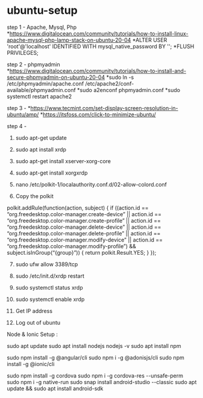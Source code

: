 # ubuntu-setup
step 1 - Apache, Mysql, Php
*https://www.digitalocean.com/community/tutorials/how-to-install-linux-apache-mysql-php-lamp-stack-on-ubuntu-20-04
*ALTER USER 'root'@'localhost' IDENTIFIED WITH mysql_native_password BY '<password>';
*FLUSH PRIVILEGES;
  
step 2 - phpmyadmin
*https://www.digitalocean.com/community/tutorials/how-to-install-and-secure-phpmyadmin-on-ubuntu-20-04
*sudo ln -s /etc/phpmyadmin/apache.conf /etc/apache2/conf-available/phpmyadmin.conf
*sudo a2enconf phpmyadmin.conf
*sudo systemctl restart apache2

step 3 - 
*https://www.tecmint.com/set-display-screen-resolution-in-ubuntu/amp/
*https://itsfoss.com/click-to-minimize-ubuntu/

step 4 -
1.	sudo apt-get update
 
2.	sudo apt install xrdp
 
3.	sudo apt-get install xserver-xorg-core
 
4.	sudo apt-get install xorgxrdp
 
5.	nano /etc/polkit-1/localauthority.conf.d/02-allow-colord.conf
 
6.	Copy the polkit
 
polkit.addRule(function(action, subject) {
if ((action.id == “org.freedesktop.color-manager.create-device” || action.id == “org.freedesktop.color-manager.create-profile” || action.id == “org.freedesktop.color-manager.delete-device” || action.id == “org.freedesktop.color-manager.delete-profile” || action.id == “org.freedesktop.color-manager.modify-device” || action.id == “org.freedesktop.color-manager.modify-profile”) && subject.isInGroup(“{group}”))
{
return polkit.Result.YES;
}
});
 
7.	sudo ufw allow 3389/tcp
 
8.	sudo /etc/init.d/xrdp restart
 
9.	sudo systemctl status xrdp
 
10.	sudo systemctl enable xrdp
 
11.	Get IP address 
 
12.	Log out of ubuntu




Node & Ionic Setup :

sudo apt update
sudo apt install nodejs
nodejs -v
sudo apt install npm

sudo npm install -g @angular/cli
sudo npm i -g @adonisjs/cli
sudo npm install -g @ionic/cli

sudo npm install -g cordova
sudo npm i -g cordova-res --unsafe-perm
sudo npm i -g native-run
sudo snap install android-studio --classic
sudo apt update && sudo apt install android-sdk
